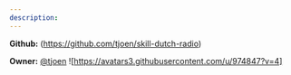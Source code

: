 ```yaml
---
description: 
---
```



**Github:** (https://github.com/tjoen/skill-dutch-radio)

**Owner:** [@tjoen](https://github.com/tjoen) ![https://avatars3.githubusercontent.com/u/974847?v=4]

